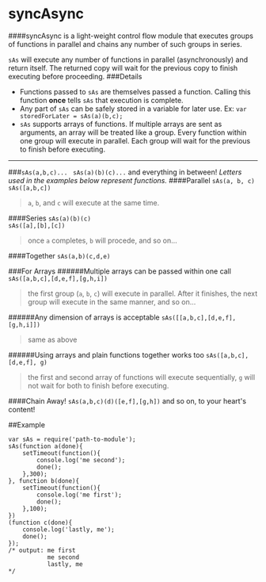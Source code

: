syncAsync
=========

####syncAsync is a light-weight control flow module that executes groups of functions in parallel and chains any number of such groups in series.

`sAs` will execute any number of functions in parallel (asynchronously) and return itself. The returned copy will wait for the previous copy to finish executing before proceeding.
###Details
* Functions passed to `sAs` are themselves passed a function. Calling this function **once** tells `sAs` that execution is complete.
* Any part of `sAs` can be safely stored in a variable for later use. Ex: `var storedForLater = sAs(a)(b,c);`
* `sAs` supports arrays of functions. If multiple arrays are sent as arguments, an array will be treated like a group. Every function within one group will execute in parallel. Each group will wait for the previous to finish before executing.

****

###`sAs(a,b,c)...` ` sAs(a)(b)(c)...` and everything in between!
*Letters used in the examples below represent functions.*
####Parallel
`sAs(a, b, c)`  
`sAs([a,b,c])`
> `a`, `b`, and `c` will execute at the same time.

####Series
`sAs(a)(b)(c)`  
`sAs([a],[b],[c])`
> once `a` completes, `b` will procede, and so on...  

####Together
`sAs(a,b)(c,d,e)`

###For Arrays
######Multiple arrays can be passed within one call
`sAs([a,b,c],[d,e,f],[g,h,i])`  
> the first group (`a`, `b`, `c`) will execute in parallel. After it finishes, the next group will execute in the same manner, and so on...

######Any dimension of arrays is acceptable
`sAs([[a,b,c],[d,e,f],[g,h,i]])`  
> same as above

######Using arrays and plain functions together works too
`sAs([a,b,c],[d,e,f], g)`  
> the first and second array of functions will execute sequentially, `g` will not wait for both to finish before executing.

####Chain Away!
`sAs(a,b,c)(d)([e,f],[g,h])` and so on, to your heart's content!

##Example

    var sAs = require('path-to-module');
    sAs(function a(done){
        setTimeout(function(){
            console.log('me second');
            done();
        },300);
    }, function b(done){
        setTimeout(function(){
            console.log('me first');
            done();
        },100);
    })
    (function c(done){
        console.log('lastly, me');
        done();
    });
    /* output: me first
               me second
               lastly, me
    */
